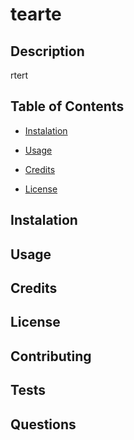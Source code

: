 
  # tearte  

  ## Description

  rtert

  ## Table of Contents 

  - [Instalation](#installation)

  
  - [Usage](#usage)

  
  - [Credits](#credits)


  - [License](license)

  ## Instalation

  ## Usage

  ## Credits

  ## License

  ## Contributing

  ## Tests

  ## Questions

  

